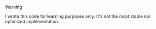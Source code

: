> [!WARNING]
> I wrote this code for learning purposes only. It's not the most stable nor optimized implementation. 
